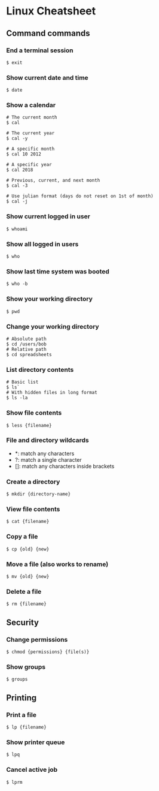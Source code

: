 # Linux Cheatsheet

## Command commands

### End a terminal session
`$ exit`

### Show current date and time
`$ date`

### Show a calendar
~~~
# The current month
$ cal

# The current year
$ cal -y

# A specific month
$ cal 10 2012

# A specific year
$ cal 2018

# Previous, current, and next month
$ cal -3

# Use julian format (days do not reset on 1st of month)
$ cal -j
~~~

### Show current logged in user
`$ whoami`

### Show all logged in users
`$ who`

### Show last time system was booted
`$ who -b`

### Show your working directory
`$ pwd`

### Change your working directory
~~~
# Absolute path
$ cd /users/bob
# Relative path
$ cd spreadsheets
~~~

### List directory contents
~~~
# Basic list
$ ls`
# With hidden files in long format
$ ls -la
~~~

### Show file contents
`$ less {filename}`

### File and directory wildcards
- *: match any characters
- ?: match a single character
- []: match any characters inside brackets

### Create a directory
`$ mkdir {directory-name}`

### View file contents
`$ cat {filename}`

### Copy a file
`$ cp {old} {new}`

### Move a file (also works to rename)
`$ mv {old} {new}`

### Delete a file
`$ rm {filename}`

## Security

### Change permissions
`$ chmod {permissions} {file(s)}`

### Show groups
`$ groups`

## Printing

### Print a file
`$ lp {filename}`

### Show printer queue
`$ lpq`

### Cancel active job
`$ lprm`
